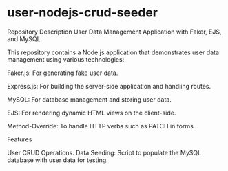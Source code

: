 # user-nodejs-crud-seeder

Repository Description
User Data Management Application with Faker, EJS, and MySQL

This repository contains a Node.js application that demonstrates user data management using various technologies:

Faker.js: For generating fake user data.

Express.js: For building the server-side application and handling routes.

MySQL: For database management and storing user data.

EJS: For rendering dynamic HTML views on the client-side.

Method-Override: To handle HTTP verbs such as PATCH in forms.

Features

User CRUD Operations.
Data Seeding: Script to populate the MySQL database with user data for testing.
